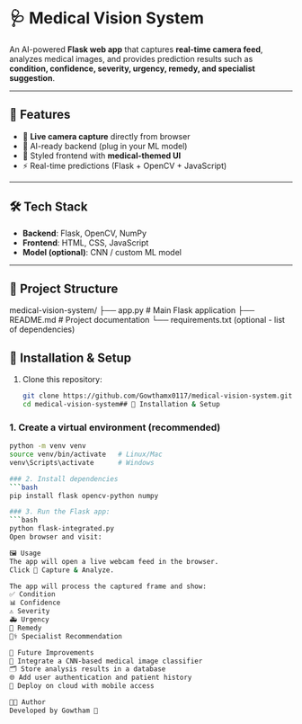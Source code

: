 # 🩺 Medical Vision System

An AI-powered **Flask web app** that captures **real-time camera feed**, analyzes medical images, and provides prediction results such as **condition, confidence, severity, urgency, remedy, and specialist suggestion**.

---

## 🚀 Features
- 📸 **Live camera capture** directly from browser  
- 🧠 AI-ready backend (plug in your ML model)  
- 🎨 Styled frontend with **medical-themed UI**  
- ⚡ Real-time predictions (Flask + OpenCV + JavaScript)  

---

## 🛠️ Tech Stack
- **Backend**: Flask, OpenCV, NumPy  
- **Frontend**: HTML, CSS, JavaScript  
- **Model (optional)**: CNN / custom ML model  

---

## 📂 Project Structure
medical-vision-system/
├── app.py # Main Flask application
├── README.md # Project documentation
└── requirements.txt (optional - list of dependencies)


## 🔧 Installation & Setup
1. Clone this repository:
   ```bash
   git clone https://github.com/Gowthamx0117/medical-vision-system.git
   cd medical-vision-system## 🔧 Installation & Setup

  ### 1. Create a virtual environment (recommended)
  ```bash
  python -m venv venv
  source venv/bin/activate   # Linux/Mac
  venv\Scripts\activate      # Windows

  ### 2. Install dependencies
  ```bash
  pip install flask opencv-python numpy

  ### 3. Run the Flask app:
  ```bash
  python flask-integrated.py
  Open browser and visit:

🖼️ Usage
The app will open a live webcam feed in the browser.
Click 📸 Capture & Analyze.

The app will process the captured frame and show:
✅ Condition
📊 Confidence
⚠️ Severity
🚑 Urgency
💊 Remedy
👨‍⚕️ Specialist Recommendation

📌 Future Improvements
🔬 Integrate a CNN-based medical image classifier
🗂️ Store analysis results in a database
🌐 Add user authentication and patient history
📱 Deploy on cloud with mobile access

👨‍💻 Author
Developed by Gowtham 🚀
